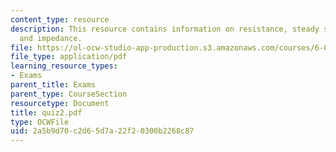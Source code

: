 ```yaml
---
content_type: resource
description: This resource contains information on resistance, steady state behaviour,
  and impedance.
file: https://ol-ocw-studio-app-production.s3.amazonaws.com/courses/6-071j-introduction-to-electronics-signals-and-measurement-spring-2006/2a5b9d70c2d65d7a22f20300b2268c87_quiz2.pdf
file_type: application/pdf
learning_resource_types:
- Exams
parent_title: Exams
parent_type: CourseSection
resourcetype: Document
title: quiz2.pdf
type: OCWFile
uid: 2a5b9d70-c2d6-5d7a-22f2-0300b2268c87
---
```

